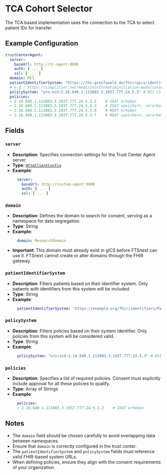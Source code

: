 # TCA Cohort Selector <Badge type="tip" text="Clinical Domain Agent" /> <Badge type="warning" text="Since 5.0" />

The TCA based implementation uses the connection to the TCA to select patient IDs for transfer.

## Example Configuration

```yaml
trustCenterAgent:
  server:
    baseUrl: http://tc-agent:8080
    auth: [ ... ]
    ssl: [ ... ]
  domain: MII
  patientIdentifierSystem: "https://ths-greifswald.de/fhir/gics/identifiers/Pseudonym"
  # e.g.: https://simplifier.net/medizininformatikinitiative-modulconsent/2.16.840.1.113883.3.1937.777.24.5.3--20210423105554
  policySystem: "urn:oid:2.16.840.1.113883.3.1937.777.24.5.3" # MII CS Consent Policy
  policies:
  - 2.16.840.1.113883.3.1937.777.24.5.3.2    # IDAT erheben
  - 2.16.840.1.113883.3.1937.777.24.5.3.3    # IDAT speichern, verarbeiten
  - 2.16.840.1.113883.3.1937.777.24.5.3.6    # MDAT erheben
  - 2.16.840.1.113883.3.1937.777.24.5.3.7    # MDAT speichern, verarbeiten
```

## Fields

### `server` <Badge type="warning" text="Since 5.0" />

* **Description**: Specifies connection settings for the Trust Center Agent server.
* **Type**: [`HttpClientConfig`](../../types/HttpClientConfig)
* **Example**:
  ```yaml
    server:
      baseUrl: http://custom-agent:9000
      auth: [ ... ]
      ssl: [ ... ]
  ```

### `domain` <Badge type="warning" text="Since 5.0" />

* **Description**: Defines the domain to search for consent, serving as a namespace for data
  segregation.
* **Type**: String
* **Example**:
  ```yaml
    domain: ResearchDomain
  ```
* **Important**: This domain must already exist in gICS before FTSnext can use it. FTSnext cannot
  create or alter domains through the FHIR gateway.

### `patientIdentifierSystem` <Badge type="warning" text="Since 5.0" />

* **Description**: Filters patients based on their identifier system. Only patients with identifiers
  from this system will be included.
* **Type**: String
* **Example**:
  ```yaml
    patientIdentifierSystem: "https://example.org/fhir/identifiers/Patient"
  ```

### `policySystem` <Badge type="warning" text="Since 5.0" />

* **Description**: Filters policies based on their system identifier. Only policies from this system
  will be considered valid.
* **Type**: String
* **Example**:
  ```yaml
    policySystem: "urn:oid:2.16.840.1.113883.3.1937.777.24.5.3" # MII CS Consent Policy
  ```

### `policies` <Badge type="warning" text="Since 5.0" />

* **Description**: Specifies a list of required policies. Consent must explicitly include approval
  for all these policies to qualify.
* **Type**: Array of Strings
* **Example**:
  ```yaml
    policies:
    - 2.16.840.1.113883.3.1937.777.24.5.3.2    # IDAT erheben
  ```

## Notes

* The `domain` field should be chosen carefully to avoid overlapping data between namespaces.
* Ensure that `domain` is correctly configured in the trust center.
* The `patientIdentifierSystem` and `policySystem` fields must reference valid FHIR-based system
  URLs.
* When defining policies, ensure they align with the consent requirements of your organization.
